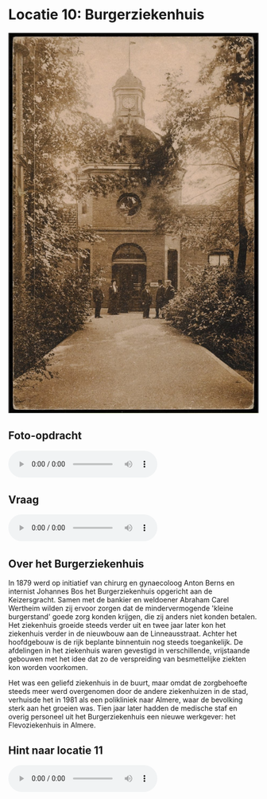 # Locatie 10: Burgerziekenhuis
![](../img/burgerziekenhuis-banner.png)

## Foto-opdracht
<audio controls>
  <source src="https://raw.githubusercontent.com/robogast/blasius-speurtocht/master/mp3/stap10-foto.mp3" type="audio/mpeg">
</audio>

## Vraag
<audio controls>
  <source src="https://raw.githubusercontent.com/robogast/blasius-speurtocht/master/mp3/stap10-vraag.mp3" type="audio/mpeg">
</audio>

## Over het Burgerziekenhuis
In 1879 werd op initiatief van chirurg en gynaecoloog Anton Berns en internist Johannes Bos het Burgerziekenhuis opgericht aan de Keizersgracht. Samen met de bankier en weldoener Abraham Carel Wertheim wilden zij ervoor zorgen dat de mindervermogende 'kleine burgerstand' goede zorg konden krijgen, die zij anders niet konden betalen. Het ziekenhuis groeide steeds verder uit en twee jaar later kon het ziekenhuis verder in de nieuwbouw aan de Linneausstraat. Achter het hoofdgebouw is de rijk beplante binnentuin nog steeds toegankelijk. De afdelingen in het ziekenhuis waren gevestigd in verschillende, vrijstaande gebouwen met het idee dat zo de verspreiding van besmettelijke ziekten kon worden voorkomen. 

Het was een geliefd ziekenhuis in de buurt, maar omdat de zorgbehoefte steeds meer werd overgenomen door de andere ziekenhuizen in de stad, verhuisde het in 1981 als een polikliniek naar Almere, waar de bevolking sterk aan het groeien was. Tien jaar later hadden de medische staf en overig personeel uit het Burgerziekenhuis een nieuwe werkgever: het Flevoziekenhuis in Almere. 

## Hint naar locatie 11
<audio controls>
  <source src="https://raw.githubusercontent.com/robogast/blasius-speurtocht/master/mp3/stap11-hint.mp3" type="audio/mpeg">
</audio>

